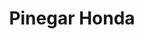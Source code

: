 ---
title: "Pinegar Honda"
url: /springfield/pinegar-honda-south-campbell-avenue/
shop: Autohaus
---